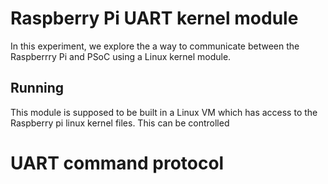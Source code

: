 # Raspberry Pi UART kernel module

In this experiment, we explore the a way to communicate between the Raspberrry Pi and PSoC using a Linux kernel module.

## Running

This module is supposed to be built in a Linux VM which has access to the Raspberry pi linux kernel files. This can be controlled

# UART command protocol
